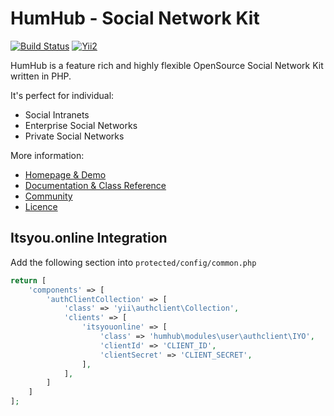 HumHub - Social Network Kit
===========================

[![Build Status](https://travis-ci.org/humhub/humhub.svg?branch=master)](https://travis-ci.org/humhub/humhub)
[![Yii2](https://img.shields.io/badge/Powered_by-Yii_Framework-green.svg?style=flat)](http://www.yiiframework.com/)

HumHub is a feature rich and highly flexible OpenSource Social Network Kit written in PHP.

It's perfect for individual:
- Social Intranets
- Enterprise Social Networks
- Private Social Networks

More information:
- [Homepage & Demo](http://www.humhub.org)
- [Documentation & Class Reference](http://docs.humhub.org)
- [Community](http://community.humhub.com/)
- [Licence](http://www.humhub.org/licences)

## Itsyou.online Integration

Add the following section into `protected/config/common.php`

```php
return [
    'components' => [
        'authClientCollection' => [
            'class' => 'yii\authclient\Collection',
            'clients' => [
                'itsyouonline' => [
                    'class' => 'humhub\modules\user\authclient\IYO',
                    'clientId' => 'CLIENT_ID',
                    'clientSecret' => 'CLIENT_SECRET',
                ],
            ],
        ]  
    ]
];
```

